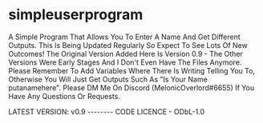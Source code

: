 # simpleuserprogram
A Simple Program That Allows You To Enter A Name And Get Different Outputs. This Is Being Updated Regularly So Expect To See Lots Of New Outcomes! The Original Version Added Here Is Version 0.9 - The Other Versions Were Early Stages And I Don't Even Have The Files Anymore. Please Remember To Add Variables Where There Is Writing Telling You To, Otherwise You Will Just Get Outputs Such As "Is Your Name putanamehere". Please DM Me On Discord (MelonicOverlord#6655) If You Have Any Questions Or Requests.

LATEST VERSION: v0.9 -------- CODE LICENCE - ODbL-1.0
